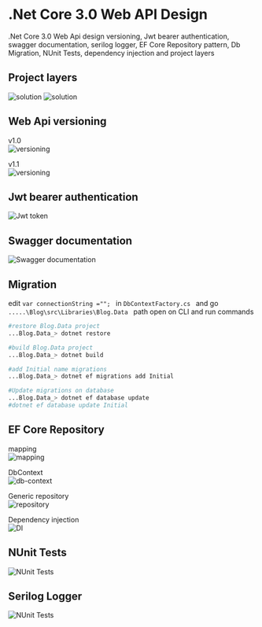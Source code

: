 .Net Core 3.0 Web API Design
============================

.Net Core 3.0 Web Api design versioning, Jwt bearer authentication, swagger documentation, serilog logger,
 EF Core Repository pattern, Db Migration, NUnit Tests, dependency injection and project layers 
 

 Project layers
 --------------

<img src="./screenshot/solution.JPG" max-height="400" alt="solution" />
<img src="./screenshot/solution-2.JPG" max-height="400" alt="solution" />


Web Api versioning
 -----------------
v1.0
<br />
<img src="./screenshot/versioning-v1.JPG" max-height="400" alt="versioning" />
<br />

 v1.1
<br />
<img src="./screenshot/versioning-v11.JPG" max-height="400" alt="versioning" />
 
Jwt bearer authentication
-------------------------
<img src="./screenshot/jwt-bearer-token.JPG" max-height="400" alt="Jwt token" />


Swagger documentation
---------------------
<img src="./screenshot/swagger-method-doc.JPG" max-height="400" alt="Swagger documentation" />


Migration
---------
edit ```var connectionString =""; ``` in ```DbContextFactory.cs ``` and 
go ```.....\Blog\src\Libraries\Blog.Data ``` path
open on CLI and run commands
```sh
#restore Blog.Data project
...Blog.Data_> dotnet restore

#build Blog.Data project
...Blog.Data_> dotnet build

#add Initial name migrations 
...Blog.Data_> dotnet ef migrations add Initial

#Update migrations on database
...Blog.Data_> dotnet ef database update
#dotnet ef database update Initial

```

EF Core Repository
------------------

mapping
<br />
<img src="./screenshot/post-mapping.JPG" max-height="400" alt="mapping" /> 
<br />

DbContext
<br />
<img src="./screenshot/ef-db-context.JPG" max-height="400" alt="db-context" />
<br />

Generic repository
<br />
<img src="./screenshot/repository.JPG" max-height="400" alt="repository" />
<br />

Dependency injection
<br />
<img src="./screenshot/DI-DbContext-coniguration.JPG" max-height="400" alt="DI" />


NUnit Tests
-----------

<img src="./screenshot/post-service-test.JPG" max-height="400" alt="NUnit Tests" />


Serilog Logger
-----------
<img src="./screenshot/serilog-configurion.JPG" max-height="400" alt="NUnit Tests" />
